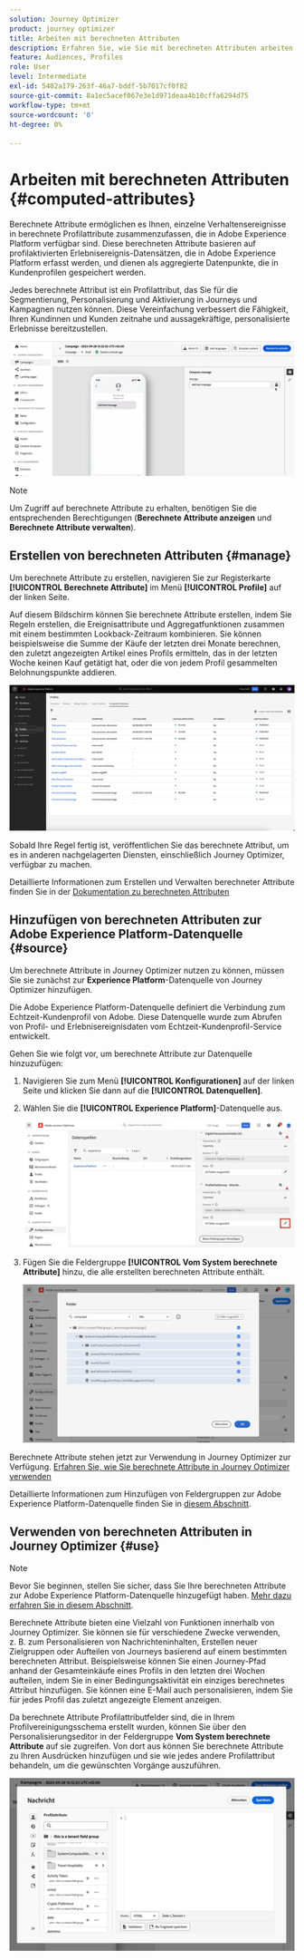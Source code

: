 ```yaml
---
solution: Journey Optimizer
product: journey optimizer
title: Arbeiten mit berechneten Attributen
description: Erfahren Sie, wie Sie mit berechneten Attributen arbeiten.
feature: Audiences, Profiles
role: User
level: Intermediate
exl-id: 5402a179-263f-46a7-bddf-5b7017cf0f82
source-git-commit: 8a1ec5acef067e3e1d971deaa4b10cffa6294d75
workflow-type: tm+mt
source-wordcount: '0'
ht-degree: 0%

---
```


# Arbeiten mit berechneten Attributen {#computed-attributes}

Berechnete Attribute ermöglichen es Ihnen, einzelne Verhaltensereignisse in berechnete Profilattribute zusammenzufassen, die in Adobe Experience Platform verfügbar sind. Diese berechneten Attribute basieren auf profilaktivierten Erlebnisereignis-Datensätzen, die in Adobe Experience Platform erfasst werden, und dienen als aggregierte Datenpunkte, die in Kundenprofilen gespeichert werden.

Jedes berechnete Attribut ist ein Profilattribut, das Sie für die Segmentierung, Personalisierung und Aktivierung in Journeys und Kampagnen nutzen können. Diese Vereinfachung verbessert die Fähigkeit, Ihren Kundinnen und Kunden zeitnahe und aussagekräftige, personalisierte Erlebnisse bereitzustellen.


![](../rn/assets/do-not-localize/computed-attributes.gif)


>[!NOTE]
>
>Um Zugriff auf berechnete Attribute zu erhalten, benötigen Sie die entsprechenden Berechtigungen (**Berechnete Attribute anzeigen** und **Berechnete Attribute verwalten**).

## Erstellen von berechneten Attributen {#manage}

Um berechnete Attribute zu erstellen, navigieren Sie zur Registerkarte **[!UICONTROL Berechnete Attribute]** im Menü **[!UICONTROL Profile]** auf der linken Seite.

Auf diesem Bildschirm können Sie berechnete Attribute erstellen, indem Sie Regeln erstellen, die Ereignisattribute und Aggregatfunktionen zusammen mit einem bestimmten Lookback-Zeitraum kombinieren. Sie können beispielsweise die Summe der Käufe der letzten drei Monate berechnen, den zuletzt angezeigten Artikel eines Profils ermitteln, das in der letzten Woche keinen Kauf getätigt hat, oder die von jedem Profil gesammelten Belohnungspunkte addieren.

![](assets/computed-attributes.png)

Sobald Ihre Regel fertig ist, veröffentlichen Sie das berechnete Attribut, um es in anderen nachgelagerten Diensten, einschließlich Journey Optimizer, verfügbar zu machen.

Detaillierte Informationen zum Erstellen und Verwalten berechneter Attribute finden Sie in der [Dokumentation zu berechneten Attributen](https://experienceleague.adobe.com/docs/experience-platform/profile/computed-attributes/overview.html?lang=de)

## Hinzufügen von berechneten Attributen zur Adobe Experience Platform-Datenquelle {#source}

Um berechnete Attribute in Journey Optimizer nutzen zu können, müssen Sie sie zunächst zur **Experience Platform**-Datenquelle von Journey Optimizer hinzufügen.

Die Adobe Experience Platform-Datenquelle definiert die Verbindung zum Echtzeit-Kundenprofil von Adobe. Diese Datenquelle wurde zum Abrufen von Profil- und Erlebnisereignisdaten vom Echtzeit-Kundenprofil-Service entwickelt.

Gehen Sie wie folgt vor, um berechnete Attribute zur Datenquelle hinzuzufügen:

1. Navigieren Sie zum Menü **[!UICONTROL Konfigurationen]** auf der linken Seite und klicken Sie dann auf die **[!UICONTROL Datenquellen]**.

1. Wählen Sie die **[!UICONTROL Experience Platform]**-Datenquelle aus.

   ![](assets/computed-attributes-add.png)

1. Fügen Sie die Feldergruppe **[!UICONTROL Vom System berechnete Attribute]** hinzu, die alle erstellten berechneten Attribute enthält.

   ![](assets/computed-attributes-fieldgroup.png)

Berechnete Attribute stehen jetzt zur Verwendung in Journey Optimizer zur Verfügung. [Erfahren Sie, wie Sie berechnete Attribute in Journey Optimizer verwenden](#use)

Detaillierte Informationen zum Hinzufügen von Feldergruppen zur Adobe Experience Platform-Datenquelle finden Sie in [diesem Abschnitt](../datasource/adobe-experience-platform-data-source.md).

## Verwenden von berechneten Attributen in Journey Optimizer {#use}

>[!NOTE]
>
>Bevor Sie beginnen, stellen Sie sicher, dass Sie Ihre berechneten Attribute zur Adobe Experience Platform-Datenquelle hinzugefügt haben. [Mehr dazu erfahren Sie in diesem Abschnitt](#source).

Berechnete Attribute bieten eine Vielzahl von Funktionen innerhalb von Journey Optimizer. Sie können sie für verschiedene Zwecke verwenden, z. B. zum Personalisieren von Nachrichteninhalten, Erstellen neuer Zielgruppen oder Aufteilen von Journeys basierend auf einem bestimmten berechneten Attribut. Beispielsweise können Sie einen Journey-Pfad anhand der Gesamteinkäufe eines Profils in den letzten drei Wochen aufteilen, indem Sie in einer Bedingungsaktivität ein einziges berechnetes Attribut hinzufügen. Sie können eine E-Mail auch personalisieren, indem Sie für jedes Profil das zuletzt angezeigte Element anzeigen.

Da berechnete Attribute Profilattributfelder sind, die in Ihrem Profilvereinigungsschema erstellt wurden, können Sie über den Personalisierungseditor in der Feldergruppe **Vom System berechnete Attribute** auf sie zugreifen. Von dort aus können Sie berechnete Attribute zu Ihren Ausdrücken hinzufügen und sie wie jedes andere Profilattribut behandeln, um die gewünschten Vorgänge auszuführen.

![](assets/computed-attributes-ajo.png)

